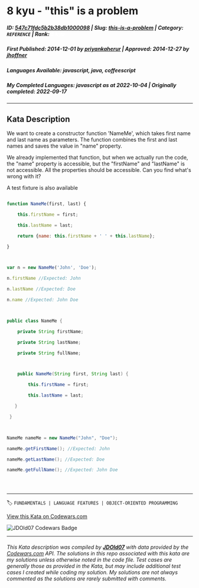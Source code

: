 # 8 kyu - "this" is a problem 

##### **ID**: [547c71fdc5b2b38db1000098](https://www.codewars.com/kata/547c71fdc5b2b38db1000098) | **Slug**: [this-is-a-problem](https://www.codewars.com/kata/547c71fdc5b2b38db1000098) | **Category**: `REFERENCE` | **Rank**: <span style="color:white">8 kyu</span>

##### **First Published**: 2014-12-01 ***by*** [priyankaherur](https://www.codewars.com/users/priyankaherur) | **Approved**: 2014-12-27 ***by*** [jhoffner](https://www.codewars.com/users/jhoffner)

##### **Languages Available**: javascript, java, coffeescript

##### **My Completed Languages**: javascript ***as at*** 2022-10-04 | **Originally completed**: 2022-09-17

---

## Kata Description


We want to create a constructor function 'NameMe', which takes first name and last name as parameters. The function combines the first and last names and saves the value in "name" property.



We already implemented that function, but when we actually run the code, the "name" property is accessible, but the "firstName" and "lastName" is not accessible. All the properties should be accessible. Can you find what's wrong with it?

A test fixture is also available

```javascript

function NameMe(first, last) {

    this.firstName = first;

    this.lastName = last;

    return {name: this.firstName + ' ' + this.lastName};

}



var n = new NameMe('John', 'Doe');

n.firstName //Expected: John

n.lastName //Expected: Doe

n.name //Expected: John Doe



```



```java

public class NameMe {

    private String firstName;

    private String lastName;

    private String fullName;



    public NameMe(String first, String last) {

        this.firstName = first;

        this.lastName = last;

   }

 }



NameMe nameMe = new NameMe("John", "Doe");

nameMe.getFirstName(); //Expected: John

nameMe.getLastName(); //Expected: Doe

nameMe.getFullName(); //Expected: John Doe





```

---


🏷 `FUNDAMENTALS | LANGUAGE FEATURES | OBJECT-ORIENTED PROGRAMMING`


[View this Kata on Codewars.com](https://www.codewars.com/kata/547c71fdc5b2b38db1000098)

![](https://www.codewars.com/users/jdold07/badges/large "JDOld07 Codewars Badge")

---

###### *This Kata description was compiled by [**JDOld07**](https://tpstech.dev) with data provided by the [Codewars.com](https://www.codewars.com) API.  The solutions in this repo associated with this kata are my solutions unless otherwise noted in the code file.  Test cases are generally those as provided in the Kata, but may include additional test cases I created while coding my solution.  My solutions are not always commented as the solutions are rarely submitted with comments.*
